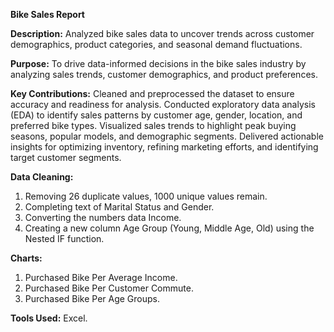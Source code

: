 **Bike Sales Report**

**Description:** Analyzed bike sales data to uncover trends across customer demographics, product categories, and seasonal demand fluctuations.

**Purpose:** To drive data-informed decisions in the bike sales industry by analyzing sales trends, customer demographics, and product preferences.

**Key Contributions:**
Cleaned and preprocessed the dataset to ensure accuracy and readiness for analysis.
Conducted exploratory data analysis (EDA) to identify sales patterns by customer age, gender, location, and preferred bike types.
Visualized sales trends to highlight peak buying seasons, popular models, and demographic segments.
Delivered actionable insights for optimizing inventory, refining marketing efforts, and identifying target customer segments.

**Data Cleaning:**
1.	Removing 26 duplicate values, 1000 unique values remain. 
2.	Completing text of Marital Status and Gender.
3.	Converting the numbers data Income. 
4.	Creating a new column Age Group (Young, Middle Age, Old) using the Nested IF function.

**Charts:**
1.	Purchased Bike Per Average Income.
2.	Purchased Bike Per Customer Commute.
3.	Purchased Bike Per Age Groups.

**Tools Used:** Excel.
